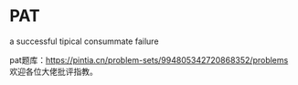 # PAT

a successful tipical consummate failure 

pat题库：https://pintia.cn/problem-sets/994805342720868352/problems
欢迎各位大佬批评指教。
